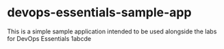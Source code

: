 # devops-essentials-sample-app ####

This is a simple sample application intended to be used alongside the labs for DevOps Essentials 1abcde
